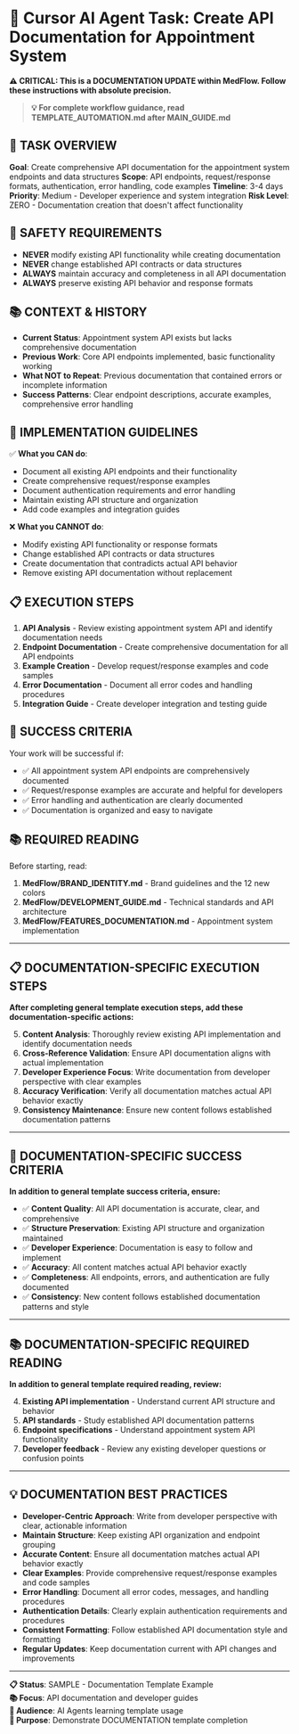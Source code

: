 # 🤖 Cursor AI Agent Task: Create API Documentation for Appointment System

**⚠️ CRITICAL: This is a DOCUMENTATION UPDATE within MedFlow. Follow these instructions with absolute precision.**

> **💡 For complete workflow guidance, read TEMPLATE_AUTOMATION.md after MAIN_GUIDE.md**

## 🎯 **TASK OVERVIEW**
**Goal**: Create comprehensive API documentation for the appointment system endpoints and data structures
**Scope**: API endpoints, request/response formats, authentication, error handling, code examples
**Timeline**: 3-4 days
**Priority**: Medium - Developer experience and system integration
**Risk Level**: ZERO - Documentation creation that doesn't affect functionality

## 🚨 **SAFETY REQUIREMENTS**
- **NEVER** modify existing API functionality while creating documentation
- **NEVER** change established API contracts or data structures
- **ALWAYS** maintain accuracy and completeness in all API documentation
- **ALWAYS** preserve existing API behavior and response formats

## 📚 **CONTEXT & HISTORY**
- **Current Status**: Appointment system API exists but lacks comprehensive documentation
- **Previous Work**: Core API endpoints implemented, basic functionality working
- **What NOT to Repeat**: Previous documentation that contained errors or incomplete information
- **Success Patterns**: Clear endpoint descriptions, accurate examples, comprehensive error handling

## 🔧 **IMPLEMENTATION GUIDELINES**
✅ **What you CAN do**: 
- Document all existing API endpoints and their functionality
- Create comprehensive request/response examples
- Document authentication requirements and error handling
- Maintain existing API structure and organization
- Add code examples and integration guides

❌ **What you CANNOT do**: 
- Modify existing API functionality or response formats
- Change established API contracts or data structures
- Create documentation that contradicts actual API behavior
- Remove existing API documentation without replacement

## 📋 **EXECUTION STEPS**
1. **API Analysis** - Review existing appointment system API and identify documentation needs
2. **Endpoint Documentation** - Create comprehensive documentation for all API endpoints
3. **Example Creation** - Develop request/response examples and code samples
4. **Error Documentation** - Document all error codes and handling procedures
5. **Integration Guide** - Create developer integration and testing guide

## 🎯 **SUCCESS CRITERIA**
Your work will be successful if:
- ✅ All appointment system API endpoints are comprehensively documented
- ✅ Request/response examples are accurate and helpful for developers
- ✅ Error handling and authentication are clearly documented
- ✅ Documentation is organized and easy to navigate

## 📚 **REQUIRED READING**
Before starting, read:
1. **MedFlow/BRAND_IDENTITY.md** - Brand guidelines and the 12 new colors
2. **MedFlow/DEVELOPMENT_GUIDE.md** - Technical standards and API architecture
3. **MedFlow/FEATURES_DOCUMENTATION.md** - Appointment system implementation

---

## 📋 **DOCUMENTATION-SPECIFIC EXECUTION STEPS**

**After completing general template execution steps, add these documentation-specific actions:**

5. **Content Analysis**: Thoroughly review existing API implementation and identify documentation needs
6. **Cross-Reference Validation**: Ensure API documentation aligns with actual implementation
7. **Developer Experience Focus**: Write documentation from developer perspective with clear examples
8. **Accuracy Verification**: Verify all documentation matches actual API behavior exactly
9. **Consistency Maintenance**: Ensure new content follows established documentation patterns

---

## 🎯 **DOCUMENTATION-SPECIFIC SUCCESS CRITERIA**

**In addition to general template success criteria, ensure:**

- ✅ **Content Quality**: All API documentation is accurate, clear, and comprehensive
- ✅ **Structure Preservation**: Existing API structure and organization maintained
- ✅ **Developer Experience**: Documentation is easy to follow and implement
- ✅ **Accuracy**: All content matches actual API behavior exactly
- ✅ **Completeness**: All endpoints, errors, and authentication are fully documented
- ✅ **Consistency**: New content follows established documentation patterns and style

---

## 📚 **DOCUMENTATION-SPECIFIC REQUIRED READING**

**In addition to general template required reading, review:**

4. **Existing API implementation** - Understand current API structure and behavior
5. **API standards** - Study established API documentation patterns
6. **Endpoint specifications** - Understand appointment system API functionality
7. **Developer feedback** - Review any existing developer questions or confusion points

---

## 💡 **DOCUMENTATION BEST PRACTICES**

- **Developer-Centric Approach**: Write from developer perspective with clear, actionable information
- **Maintain Structure**: Keep existing API organization and endpoint grouping
- **Accurate Content**: Ensure all documentation matches actual API behavior exactly
- **Clear Examples**: Provide comprehensive request/response examples and code samples
- **Error Handling**: Document all error codes, messages, and handling procedures
- **Authentication Details**: Clearly explain authentication requirements and procedures
- **Consistent Formatting**: Follow established API documentation style and formatting
- **Regular Updates**: Keep documentation current with API changes and improvements

---

**📋 Status**: SAMPLE - Documentation Template Example  
**📚 Focus**: API documentation and developer guides  
**👥 Audience**: AI Agents learning template usage  
**🎯 Purpose**: Demonstrate DOCUMENTATION template completion
